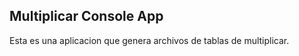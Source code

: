
## Multiplicar Console App

Esta es una aplicacion que genera archivos de tablas de multiplicar.


